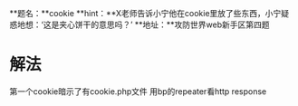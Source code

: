 **题名：**cookie
**hint：**X老师告诉小宁他在cookie里放了些东西，小宁疑惑地想：‘这是夹心饼干的意思吗？’
**地址：**攻防世界web新手区第四题

# 解法
第一个cookie暗示了有cookie.php文件
用bp的repeater看http response